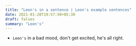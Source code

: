 ```yaml
---
title: "Leon's in a sentence | Leon's example sentences"
date: 2021-01-20T19:57:50+05:30
draft: falses
summary: "Leon's"
---
```

- `Leon's` in a bad mood, don't get excited, he's all right.
                 
